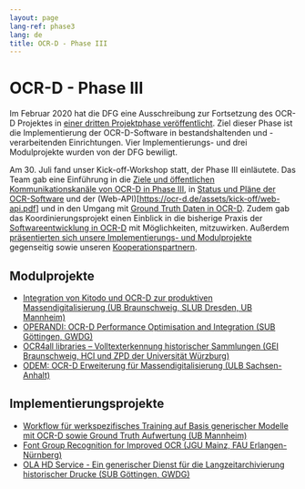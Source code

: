 ```yaml
---
layout: page
lang-ref: phase3
lang: de
title: OCR-D - Phase III
---
```


# OCR-D - Phase III

Im Februar 2020 hat die DFG eine Ausschreibung zur Fortsetzung des OCR-D Projektes in [einer dritten Projektphase veröffentlicht](https://ocr-d.de/de/2020/02/25/dfg-ausschreibung.html). 
Ziel dieser Phase ist die Implementierung der OCR-D-Software in bestandshaltenden und 
-verarbeitenden Einrichtungen. Vier Implementierungs- und drei Modulprojekte wurden von der 
DFG bewiligt. 

Am 30. Juli fand unser Kick-off-Workshop statt, der Phase III einläutete.
Das Team gab eine Einführung in die [Ziele und öffentlichen Kommunikationskanäle von OCR-D in Phase III](https://ocr-d.de/assets/kick-off/phase3.pdf), in [Status und Pläne der OCR-Software](https://ocr-d.de/assets/kick-off/spec_core_ocrd_all.pdf) und der (Web-API)[https://ocr-d.de/assets/kick-off/web-api.pdf] und in den Umgang mit [Ground Truth Daten in OCR-D](https://ocr-d.de/assets/kick-off/gt.pdf). Zudem gab das Koordinierungsprojekt einen Einblick in die bisherige Praxis der [Softwareentwicklung in OCR-D](https://ocr-d.de/assets/kick-off/software-development.pdf) mit Möglichkeiten, mitzuwirken.
Außerdem [präsentierten sich unsere Implementierungs- und Modulprojekte](https://ocr-d.de/assets/kick-off/lightning-talks.pdf) gegenseitig sowie unseren [Kooperationspartnern](https://ocr-d.de/de/contact.html#kooperationspartner).

## Modulprojekte
* [Integration von Kitodo und OCR-D zur produktiven Massendigitalisierung (UB Braunschweig, SLUB Dresden, UB Mannheim)](https://www.bib.uni-mannheim.de/ihre-ub/projekte-der-ub/ocr-d-kitodo/)
* [OPERANDI: OCR-D Performance Optimisation and Integration (SUB Göttingen, GWDG)](https://gepris.dfg.de/gepris/projekt/460609319?language=de)
* [OCR4all libraries – Volltexterkennung historischer Sammlungen (GEI Braunschweig, HCI und ZPD der Universität Würzburg)](https://gepris.dfg.de/gepris/projekt/460665940?language=de)
* [ODEM: OCR-D Erweiterung für Massendigitalisierung (ULB Sachsen-Anhalt)](https://gepris.dfg.de/gepris/projekt/460554747?language=de)


## Implementierungsprojekte
* [Workflow für werkspezifisches Training auf Basis generischer Modelle mit OCR-D sowie Ground Truth Aufwertung (UB Mannheim)](https://www.bib.uni-mannheim.de/ihre-ub/projekte-der-ub/ocr-d-modelltraining/)
* [Font Group Recognition for Improved OCR (JGU Mainz, FAU Erlangen-Nürnberg)](https://lme.tf.fau.de/news/dfg-funds-font-group-recognition-for-improved-ocr/)
* [OLA HD Service - Ein generischer Dienst für die Langzeitarchivierung historischer Drucke (SUB Göttingen, GWDG)](https://gepris.dfg.de/gepris/projekt/460652320?language=de)


